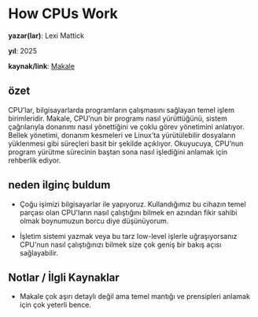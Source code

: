 # How CPUs Work

**yazar(lar)**: Lexi Mattick

**yıl**: 2025

**kaynak/link**: [Makale](https://cpu.land)

## özet

CPU’lar, bilgisayarlarda programların çalışmasını sağlayan temel işlem birimleridir. Makale, CPU’nun bir programı nasıl yürüttüğünü, sistem çağrılarıyla donanımı nasıl yönettiğini ve çoklu görev yönetimini anlatıyor. Bellek yönetimi, donanım kesmeleri ve Linux’ta yürütülebilir dosyaların yüklenmesi gibi süreçleri basit bir şekilde açıklıyor. Okuyucuya, CPU’nun program yürütme sürecinin baştan sona nasıl işlediğini anlamak için rehberlik ediyor.

## neden ilginç buldum

- Çoğu işimizi bilgisayarlar ile yapıyoruz. Kullandığımız bu cihazın temel parçası olan CPU'ların nasıl çalıştığını bilmek en azından fikir sahibi olmak boynumuzun borcu diye düşünüyorum.

- İşletim sistemi yazmak veya bu tarz low-level işlerle uğraşıyorsanız CPU'nun nasıl çalıştığınızı bilmek size çok geniş bir bakış açısı sağlayabilir.

## Notlar / İlgli Kaynaklar

- Makale çok aşırı detaylı değil ama temel mantığı ve prensipleri anlamak için çok yeterli bence.
